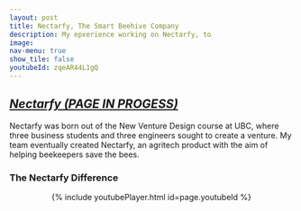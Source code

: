 ```yaml
---
layout: post
title: Nectarfy, The Smart Beehive Company
description: My epxerience working on Nectarfy, to 
image:
nav-menu: true
show_tile: false
youtubeId: zqeAR44L1gQ
---
```


<html>
<style>
    body {
        animation: fadeInAnimation ease 3s;
        animation-iteration-count: 1;
        animation-fill-mode: forwards;
    }

    @keyframes fadeInAnimation {
        0% {
            opacity: 0;
        }

        100% {
            opacity: 1;
        }
    }
</style>
	<h2><i><u>Nectarfy (PAGE IN PROGESS) </u></i></h2>
	<div class="row">
		<dl>
			<!--<h3>NETGEAR Canada &emsp;<font size="4">(January 2021-August 2021)</font></h3>
			<dt><i>Mechanical Design Intern</i></dt> -->
			<p>Nectarfy was born out of the New Venture Design course at UBC, where three business students and three engineers sought to create a venture. 
			My team eventually created Nectarfy, an agritech product with the aim of helping beekeepers save the bees.</p>
			<h3>The Nectarfy Difference &emsp;</h3>
			<center>{% include youtubePlayer.html id=page.youtubeId %}</center>
		</dl>
	</div>
	<!--<div class="row">
		<dl>
			<h3>LB Foster Rail Technologies &emsp;<font size="4">(April 2019-December 2019)</font></h3>
			<dt><i>Mechanical Engineering Intern</i></dt>
			<dd>
				<!--<p>Designed and tested various handheld and non-handheld plastic consumer connectivity devices, focused on <b>Design for Manufacturing</b> and <b>Design for Assembly</b> of various mechanical, optical, and electrical components. </p>
				<ul>
				<li>Designed, modeled, and improved hardware designs for applicator and bracket mounting hardware. These pieces of hardware were typically fabricated out of steel.</li>
				<li>Translated client requests into early prototypes, refined them, and produced ready-to-manufacture designs.</li>
				<li>Drew and maintained standard engineering drawings for both parts and large-scale assemblies.</li>
				<li>Performed tolerance analysis on designed parts to ensure fit on client bogeys.</li>
				<li>Collaborated with Machinists to ensure feasibility and robustness of designs.</li>
				<li>Performed Finite Element Analysis on designed parts to analyze and prevent operating failures, specifically stress, strain, and vibrations.</li>
				<li>Performed time-to-failure tests on hardware and built simulations to validate results.</li>
				<li>Assisted in designing and programming of a lubricant application machine using a Unitronics PLC Controller</li>
				<li>Performed data analysis on a PLC-controller air compressor to determine response rate and tune</li>
				</ul>
			</dd>
		</dl>
	</div> -->
</html>
